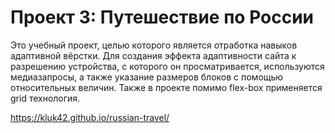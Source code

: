 # Проект 3: Путешествие по России

Это учебный проект, целью которого является отработка навыков адаптивной вёрстки. Для создания эффекта адаптивности сайта к разрешению устройства, с которого он просматривается, используются медиазапросы, а также указание размеров блоков с помощью относительных величин. Также в проекте помимо flex-box применяется grid технология.

https://kluk42.github.io/russian-travel/